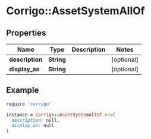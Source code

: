 # Corrigo::AssetSystemAllOf

## Properties

| Name | Type | Description | Notes |
| ---- | ---- | ----------- | ----- |
| **description** | **String** |  | [optional] |
| **display_as** | **String** |  | [optional] |

## Example

```ruby
require 'corrigo'

instance = Corrigo::AssetSystemAllOf.new(
  description: null,
  display_as: null
)
```

